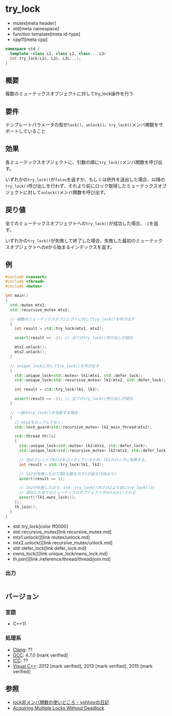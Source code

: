 # try_lock
* mutex[meta header]
* std[meta namespace]
* function template[meta id-type]
* cpp11[meta cpp]

```cpp
namespace std {
  template <class L1, class L2, class... L3>
  int try_lock(L1&, L2&, L3&...);
}
```

## 概要
複数のミューテックスオブジェクトに対してtry_lock操作を行う


## 要件
テンプレートパラメータの型が`lock()`、`unlock()`、`try_lock()`メンバ関数をサポートしていること


## 効果
各ミューテックスオブジェクトに、引数の順に`try_lock()`メンバ関数を呼び出す。

いずれかの`try_lock()`が`false`を返すか、もしくは例外を送出した場合、以降の`try_lock()`呼び出しを行わず、それより前にロック取得したミューテックスオブジェクトに対して`unlock()`メンバ関数を呼び出す。


## 戻り値
全てのミューテックスオブジェクトへの`try_lock()`が成功した場合、`-1`を返す。

いずれかの`try_lock()`が失敗して終了した場合、失敗した最初のミューテックスオブジェクトへの`0`から始まるインデックスを返す。


## 例
```cpp example
#include <cassert>
#include <thread>
#include <mutex>

int main()
{
  std::mutex mtx1;
  std::recursive_mutex mtx2;

  // 複数のミューテックスオブジェクトに対してtry_lock()を呼び出す
  {
    int result = std::try_lock(mtx1, mtx2);

    assert(result == -1); // 全てのtry_lock()呼び出しが成功

    mtx1.unlock();
    mtx2.unlock();
  }

  // unique_lockに対してtry_lock()を呼び出す
  {
    std::unique_lock<std::mutex> lk1(mtx1, std::defer_lock);
    std::unique_lock<std::recursive_mutex> lk2(mtx2, std::defer_lock);

    int result = std::try_lock(lk1, lk2);

    assert(result == -1); // 全てのtry_lock()呼び出しが成功
  }

  // 一部のtry_lock()が失敗する場合
  {
    // mtx2をロックしておく。
    std::lock_guard<std::recursive_mutex> lk2_main_thread(mtx2);

    std::thread th([&]
    {
      std::unique_lock<std::mutex> lk1(mtx1, std::defer_lock);
      std::unique_lock<std::recursive_mutex> lk2(mtx2, std::defer_lock);

      // 他のスレッドでmtx2をロックしているため、lk2のロックに失敗する。
      int result = std::try_lock(lk1, lk2);

      // lk2が失敗したので第2引数を示す1が返る(0始まり)
      assert(result == 1);

      // lk2が失敗したので、std::try_lock()内でlk2より前にtry_lock()が
      // 成功した全てのミューテックスオブジェクトがunlock()される
      assert(!lk1.owns_lock());
    });
    th.join();
  }
}
```
* std::try_lock[color ff0000]
* std::recursive_mutex[link recursive_mutex.md]
* mtx1.unlock()[link mutex/unlock.md]
* mtx2.unlock()[link recursive_mutex/unlock.md]
* std::defer_lock[link defer_lock.md]
* owns_lock()[link unique_lock/owns_lock.md]
* th.join()[link /reference/thread/thread/join.md]

### 出力
```
```

## バージョン
### 言語
- C++11

### 処理系
- [Clang](/implementation.md#clang): ??
- [GCC](/implementation.md#gcc): 4.7.0 [mark verified]
- [ICC](/implementation.md#icc): ??
- [Visual C++](/implementation.md#visual_cpp): 2012 [mark verified], 2013 [mark verified], 2015 [mark verified]


## 参照
- [lock非メンバ関数の使いどころ - yohhoyの日記](http://d.hatena.ne.jp/yohhoy/20120919/p1)
- [Acquiring Multiple Locks Without Deadlock](https://www.justsoftwaresolutions.co.uk/threading/acquiring-multiple-locks-without-deadlock.html)


